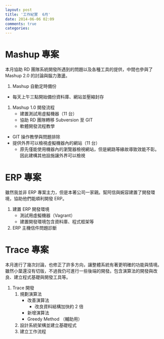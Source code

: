 ```yaml
---
layout: post
title: '工作紀實  6月'
date: 2014-06-06 02:09
comments: true
categories: 
---
```

# Mashup 專案

本月協助 RD 團隊系統開發所遇到的問題以及各種工具的提供，中間也參與了 Mashup 2.0 的討論與腦力激盪。

1. Mashup 自動定時備份
  + 每天上午三點開始備份資料庫、網站並壓縮封存
1. Mashup 1.0 開發流程
	+ 建置測試用虛擬機器（11 台）
	+ 協助 RD 團隊轉移 Subversion 至 GIT
	+ 軟體開發流程教學
  + GIT 操作教學與問題排除
  + 提供外界可以檢視虛擬機器內的網站（11 台）
     - 原先僅能使用機器內的瀏覽器檢視網站，但是網路等緣故導致效能不彰。因此建構其他設施讓外界可以檢視


# ERP 專案

雖然我並非 ERP 專案主力，但是本著公司一家親。幫阿信與婉容建置了開發環境，協助他們能順利開發 ERP。

1. 建置 ERP 開發環境
	+ 測試用虛擬機器（Vagrant）
	+ 建置開發環境包含資料庫、程式框架等
1. ERP 主機信件問題診斷


# Trace 專案

本月進行了幾次討論，也修正了許多方向，讓整體系統有著更明確的功能與情境。雖然小葉還沒有切版，不過我仍可進行一些後端的開發。包含演算法的開發與改良、建立程式基礎與開發工具等。

1. Trace 開發
	1. 規劃演算法
		+ 改善演算法
			- 改良資料結構加快約 2 倍
		+ 新增演算法
    	- Greedy Method （輔助用）
	1. 設計系統架構並建立基礎程式
	1. 建立工作流程
